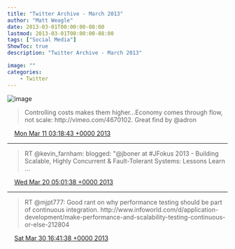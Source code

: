 ```yaml
---
title: "Twitter Archive - March 2013"
author: "Matt Weagle"
date: 2013-03-01T00:00:00-08:00
lastmod: 2013-03-01T00:00:00-08:00
tags: ["Social Media"]
ShowToc: true
description: "Twitter Archive - March 2013"

image: ""
categories: 
    - Twitter
---
```

![image](/sadtwitterbird3.jpg)

> Controlling costs makes them higher\.\.\.Economy comes through flow, not scale: http://vimeo\.com/4670102\.  Great find by @adron

<img src="./media/tweet.ico" width="12" /> [Mon Mar 11 03:18:43 +0000 2013](https://twitter.com/mweagle/status/310952902430711809)

----

> RT @kevin\_farnham: blogged: "@jboner  at \#JFokus 2013 \- Building Scalable, Highly Concurrent &amp; Fault\-Tolerant Systems: Lessons Learn \.\.\.

<img src="./media/tweet.ico" width="12" /> [Wed Mar 20 05:01:38 +0000 2013](https://twitter.com/mweagle/status/314240291345416192)

----

> RT @mjpt777: Good rant on why performance testing should be part of continuous integration\.  http://www\.infoworld\.com/d/application\-development/make\-performance\-and\-scalability\-testing\-continuous\-or\-else\-212804

<img src="./media/tweet.ico" width="12" /> [Sat Mar 30 16:41:38 +0000 2013](https://twitter.com/mweagle/status/318040330870079488)